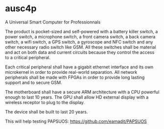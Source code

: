 # ausc4p

A Universal Smart Computer for Professionnals

The product is pocket-sized and self-powered with a battery killer switch, a power switch, a microphone switch, a front camera switch, a back camera switch, a wifi switch, a GPS switch, a gyroscope and NFC switch and any other necessary radio switch like GSM. All these switches shall be material and act on both data and current circuits because they control the access to a critical peripheral.

Each critical peripheral shall have a gigabit ethernet interface and its own microkernel in order to provide real-world separation. All network peripherals shall be made with FPGAs in order to provide long lasting support and to secure GSM.

The motherboard shall have a secure ARM architecture with a CPU powerful enough to last 10 years. The GPU shall allow HD external display with a wireless receptor to plug to the display.

The device shall be built to last 20 years.

This will help testing PAPSUOS: https://github.com/eamadit/PAPSUOS
